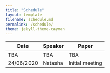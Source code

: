 ```yaml
---
title: "Schedule"
layout: template
filename: schedule.md
permalink: /schedule/
theme: jekyll-theme-cayman
--- 
```


Date | Speaker | Paper
------------ | ------------- | -------------
TBA | TBA | TBA
24/06/2020 | Natasha | Initial meeting
